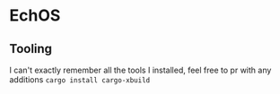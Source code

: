 # EchOS

## Tooling
I can't exactly remember all the tools I installed, feel free to pr with any additions
`cargo install cargo-xbuild`
